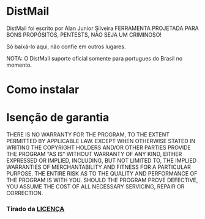 # DistMail
DistMail foi escrito por Alan Junior Silveira
FERRAMENTA PROJETADA PARA BONS PROPÓSITOS, PENTESTS, NÃO SEJA UM CRIMINOSO!

Só baixá-lo aqui, não confie em outros lugares.

NOTA: O DistMail suporte oficial somente para portugues do Brasil no momento.

# Como instalar




# Isenção de garantia

THERE IS NO WARRANTY FOR THE PROGRAM, TO THE EXTENT PERMITTED BY
APPLICABLE LAW.  EXCEPT WHEN OTHERWISE STATED IN WRITING THE COPYRIGHT
HOLDERS AND/OR OTHER PARTIES PROVIDE THE PROGRAM "AS IS" WITHOUT WARRANTY
OF ANY KIND, EITHER EXPRESSED OR IMPLIED, INCLUDING, BUT NOT LIMITED TO,
THE IMPLIED WARRANTIES OF MERCHANTABILITY AND FITNESS FOR A PARTICULAR
PURPOSE.  THE ENTIRE RISK AS TO THE QUALITY AND PERFORMANCE OF THE PROGRAM
IS WITH YOU.  SHOULD THE PROGRAM PROVE DEFECTIVE, YOU ASSUME THE COST OF
ALL NECESSARY SERVICING, REPAIR OR CORRECTION. 
### Tirado da [LICENÇA](LICENSE)

